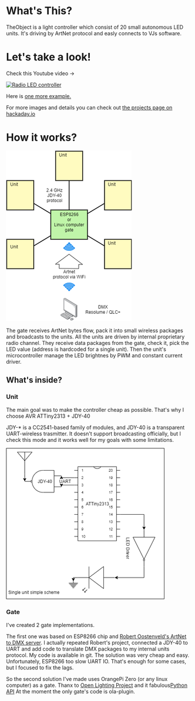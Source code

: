 <h1>What's This?</h1>

<p>TheObject is a light controller which consist of 20 small autonomous LED units. It's driving by ArtNet protocol and easly connects to VJs software.</p>

<h1>Let's take a look!</h1>
<p>Check this Youtube video -></p>
<div>
  <a href="https://www.youtube.com/watch?v=r2PG3HvHW_Q"><img src="https://img.youtube.com/vi/r2PG3HvHW_Q/0.jpg" alt="Radio LED controller"></a>
</div>
<p>Here is <a href="https://www.youtube.com/watch?v=z9Q8UoAGk6M">one more example.</a></p>
<p>For more images and details you can check out <a href="https://hackaday.io/project/170265-radio-led-controller">the projects page on hackaday.io</a></p> 

<h1>How it works?</h1>
<img src="https://raw.githubusercontent.com/fortl/theobject/master/images/theobject-main-scheme.png"/>
<p>The gate receives ArtNet bytes flow, pack it into small wireless packages and broadcasts to the units. All the units are driven by internal proprietary radio channel. They receive data packages from the gate, check it, pick the LED value (address is hardcoded for a single unit). Then the unit's microcontroller manage the LED brightnes by PWM and constant current driver.</p>

<h2>What's inside?</h2>
<h3>Unit</h3>
<p>The main goal was to make the controller cheap as possible. That's why I choose AVR ATTiny2313 + JDY-40</p>
<p>JDY-* is a CC2541-based family of modules, and JDY-40 is a transparent UART-wireless trasmitter. It doesn't support broadcasting officially, but I check this mode and it works well for my goals with some limitations.</p>

<img src="https://raw.githubusercontent.com/fortl/theobject/master/images/theobject-single-unit.png"/>
<h3>Gate</h3>
<p>I've created 2 gate implementations.</p> 
<p>The first one was based on ESP8266 chip and <a href='https://robertoostenveld.nl/art-net-to-dmx512-with-esp8266/'>Robert Oostenveld's ArtNet to DMX server</a>. I actually repeated Robert's project, connected a JDY-40 to UART and add code to translate DMX packages to my internal units protocol. My code is available in git. The solution was very cheap and easy. Unfortunately, ESP8266 too slow UART IO. That's enough for some cases, but I focused to fix the lags.</p>
<p>So the second solution I've made uses OrangePi Zero (or any linux computer) as a gate. Thanx to <a href="https://www.openlighting.org/">Open Lighting Project</a> and it fabulous<a href="https://www.openlighting.org/ola/developer-documentation/python-api/">Python API</a> At the moment the only gate's code is ola-plugin.</a>
